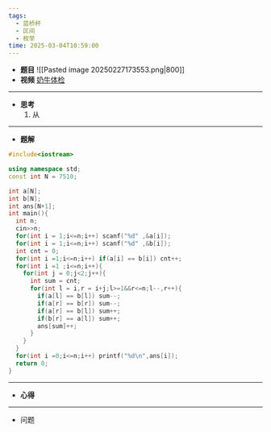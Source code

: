 ```yaml
---
tags:
  - 蓝桥杯
  - 区间
  - 枚举
time: 2025-03-04T10:59:00
---
```

- **题目**
	![[Pasted image 20250227173553.png|800]]
- **视频**
	[奶牛体检](https://www.acwing.com/video/5540/)
---
- **思考**
	1. 从
---
- **题解**
```C++
#include<iostream>

using namespace std;
const int N = 7510;

int a[N];
int b[N];
int ans[N+1];
int main(){
  int n;
  cin>>n;
  for(int i = 1;i<=n;i++) scanf("%d" ,&a[i]);
  for(int i = 1;i<=n;i++) scanf("%d" ,&b[i]);
  int cnt = 0;
  for(int i =1;i<=n;i++) if(a[i] == b[i]) cnt++;
  for(int i =1 ;i<=n;i++){
    for(int j = 0;j<2;j++){
      int sum = cnt;
      for(int l = i,r = i+j;l>=1&&r<=n;l--,r++){
        if(a[l] == b[l]) sum--;
        if(a[r] == b[r]) sum--;
        if(a[r] == b[l]) sum++;
        if(b[r] == a[l]) sum++;
        ans[sum]++;
      }
    }
  }
  for(int i =0;i<=n;i++) printf("%d\n",ans[i]);
  return 0;
}

```
---
- **心得**
	
---
- 问题 